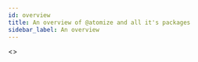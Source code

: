 ```yaml
---
id: overview
title: An overview of @atomize and all it's packages
sidebar_label: An overview
---
```


<>
